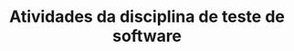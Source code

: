 ---
layout: default
title: Atividades da disciplina de teste de software
nav_order: 5
has_children: true
permalink: docs/eng-software/atividades
---